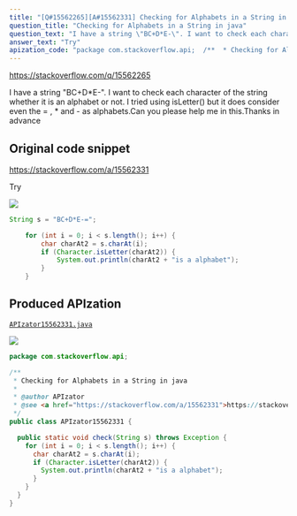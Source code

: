 ```yaml
---
title: "[Q#15562265][A#15562331] Checking for Alphabets in a String in java"
question_title: "Checking for Alphabets in a String in java"
question_text: "I have a string \"BC+D*E-\". I want to check each character of the string whether it is an alphabet or not. I tried using isLetter() but it does consider even the = , * and - as alphabets.Can you please help me in this.Thanks in advance"
answer_text: "Try"
apization_code: "package com.stackoverflow.api;  /**  * Checking for Alphabets in a String in java  *  * @author APIzator  * @see <a href=\"https://stackoverflow.com/a/15562331\">https://stackoverflow.com/a/15562331</a>  */ public class APIzator15562331 {    public static void check(String s) throws Exception {     for (int i = 0; i < s.length(); i++) {       char charAt2 = s.charAt(i);       if (Character.isLetter(charAt2)) {         System.out.println(charAt2 + \"is a alphabet\");       }     }   } }"
---
```


https://stackoverflow.com/q/15562265

I have a string &quot;BC+D*E-&quot;. I want to check each character of the string whether it is an alphabet or not. I tried using isLetter() but it does consider even the = , * and - as alphabets.Can you please help me in this.Thanks in advance



## Original code snippet

https://stackoverflow.com/a/15562331

Try

<div class="code-logo"><img src="/stackoverflow.png" /></div>

```java
String s = "BC+D*E-=";

    for (int i = 0; i < s.length(); i++) {
        char charAt2 = s.charAt(i);
        if (Character.isLetter(charAt2)) {
            System.out.println(charAt2 + "is a alphabet");
        }
    }
```

## Produced APIzation

[`APIzator15562331.java`](https://github.com/blind-papers/apization-temp-data/raw/main/search/APIzator15562331.java)

<div class="code-logo"><img src="/apizator.png" /></div>

```java
package com.stackoverflow.api;

/**
 * Checking for Alphabets in a String in java
 *
 * @author APIzator
 * @see <a href="https://stackoverflow.com/a/15562331">https://stackoverflow.com/a/15562331</a>
 */
public class APIzator15562331 {

  public static void check(String s) throws Exception {
    for (int i = 0; i < s.length(); i++) {
      char charAt2 = s.charAt(i);
      if (Character.isLetter(charAt2)) {
        System.out.println(charAt2 + "is a alphabet");
      }
    }
  }
}

```
